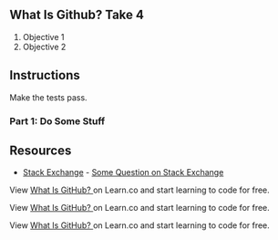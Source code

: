 ## What Is Github? Take 4

1. Objective 1
2. Objective 2

## Instructions

Make the tests pass.

### Part 1: Do Some Stuff

## Resources

* [Stack Exchange](http://www.stackexchange.com) - [Some Question on Stack Exchange](http://www.stackexchange.com/questions/123)

<p class='util--hide'>View <a href='https://learn.co/lessons/what-is-github'>What Is GitHub? </a> on Learn.co and start learning to code for free.</p>

<p class='util--hide'>View <a href='https://learn.co/lessons/what-is-github'>What Is GitHub? </a> on Learn.co and start learning to code for free.</p>

<p class='util--hide'>View <a href='https://learn.co/lessons/what-is-github'>What Is GitHub? </a> on Learn.co and start learning to code for free.</p>
